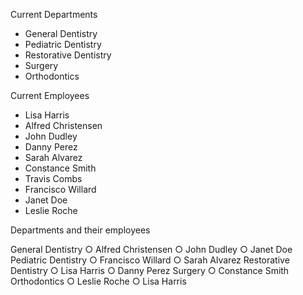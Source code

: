 Current Departments

- General Dentistry
- Pediatric Dentistry
- Restorative Dentistry
- Surgery
- Orthodontics



Current Employees

- Lisa Harris
- Alfred Christensen
- John Dudley
- Danny Perez
- Sarah Alvarez
- Constance Smith
- Travis Combs
- Francisco Willard
- Janet Doe
- Leslie Roche



Departments and their employees

General Dentistry
    ○ Alfred Christensen
    ○ John Dudley
    ○ Janet Doe
Pediatric Dentistry
    ○ Francisco Willard
    ○ Sarah Alvarez
Restorative Dentistry
    ○ Lisa Harris
    ○ Danny Perez
Surgery
    ○ Constance Smith
Orthodontics
    ○ Leslie Roche
    ○ Lisa Harris